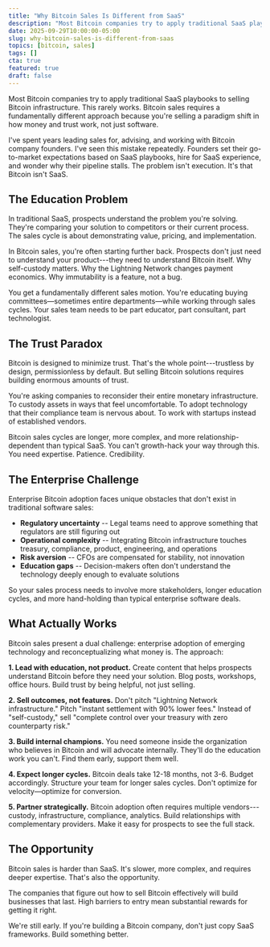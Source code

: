 ```yaml
---
title: "Why Bitcoin Sales Is Different from SaaS"
description: "Most Bitcoin companies try to apply traditional SaaS playbooks. This rarely works. Bitcoin sales requires a fundamentally different approach because you're selling a paradigm shift."
date: 2025-09-29T10:00:00-05:00
slug: why-bitcoin-sales-is-different-from-saas
topics: [bitcoin, sales]
tags: []
cta: true
featured: true
draft: false
---
```


Most Bitcoin companies try to apply traditional SaaS playbooks to selling Bitcoin infrastructure. This rarely works. Bitcoin sales requires a fundamentally different approach because you're selling a paradigm shift in how money and trust work, not just software.

<!--more-->

I've spent years leading sales for, advising, and working with Bitcoin company founders. I've seen this mistake repeatedly. Founders set their go-to-market expectations based on SaaS playbooks, hire for SaaS experience, and wonder why their pipeline stalls. The problem isn't execution. It's that Bitcoin isn't SaaS.

## The Education Problem

In traditional SaaS, prospects understand the problem you're solving. They're comparing your solution to competitors or their current process. The sales cycle is about demonstrating value, pricing, and implementation.

In Bitcoin sales, you're often starting further back. Prospects don't just need to understand your product---they need to understand Bitcoin itself. Why self-custody matters. Why the Lightning Network changes payment economics. Why immutability is a feature, not a bug.

You get a fundamentally different sales motion. You're educating buying committees—sometimes entire departments—while working through sales cycles. Your sales team needs to be part educator, part consultant, part technologist.

## The Trust Paradox

Bitcoin is designed to minimize trust. That's the whole point---trustless by design, permissionless by default. But selling Bitcoin solutions requires building enormous amounts of trust.

You're asking companies to reconsider their entire monetary infrastructure. To custody assets in ways that feel uncomfortable. To adopt technology that their compliance team is nervous about. To work with startups instead of established vendors.

Bitcoin sales cycles are longer, more complex, and more relationship-dependent than typical SaaS. You can't growth-hack your way through this. You need expertise. Patience. Credibility.

## The Enterprise Challenge

Enterprise Bitcoin adoption faces unique obstacles that don't exist in traditional software sales:

- **Regulatory uncertainty** -- Legal teams need to approve something that regulators are still figuring out
- **Operational complexity** -- Integrating Bitcoin infrastructure touches treasury, compliance, product, engineering, and operations
- **Risk aversion** -- CFOs are compensated for stability, not innovation
- **Education gaps** -- Decision-makers often don't understand the technology deeply enough to evaluate solutions

So your sales process needs to involve more stakeholders, longer education cycles, and more hand-holding than typical enterprise software deals.

## What Actually Works

Bitcoin sales present a dual challenge: enterprise adoption of emerging technology and reconceptualizing what money is. The approach:

**1. Lead with education, not product.**
Create content that helps prospects understand Bitcoin before they need your solution. Blog posts, workshops, office hours. Build trust by being helpful, not just selling.

**2. Sell outcomes, not features.**
Don't pitch "Lightning Network infrastructure." Pitch "instant settlement with 90% lower fees." Instead of "self-custody," sell "complete control over your treasury with zero counterparty risk."

**3. Build internal champions.**
You need someone inside the organization who believes in Bitcoin and will advocate internally. They'll do the education work you can't. Find them early, support them well.

**4. Expect longer cycles.**
Bitcoin deals take 12-18 months, not 3-6. Budget accordingly. Structure your team for longer sales cycles. Don't optimize for velocity—optimize for conversion.

**5. Partner strategically.**
Bitcoin adoption often requires multiple vendors---custody, infrastructure, compliance, analytics. Build relationships with complementary providers. Make it easy for prospects to see the full stack.

## The Opportunity

Bitcoin sales is harder than SaaS. It's slower, more complex, and requires deeper expertise. That's also the opportunity.

The companies that figure out how to sell Bitcoin effectively will build businesses that last. High barriers to entry mean substantial rewards for getting it right.

We're still early. If you're building a Bitcoin company, don't just copy SaaS frameworks. Build something better.
